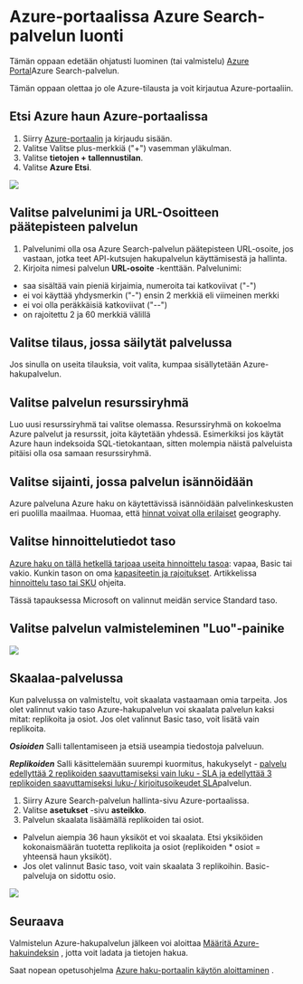 <properties
    pageTitle="Luo Azure-portaalissa Azure Search-palvelun | Microsoft Azure | Isännöityjen pilvipalvelussa haku"
    description="Opettele valmistella Azure-portaalissa Azure Search-palvelun."
    services="search"
    manager="jhubbard"
    authors="ashmaka"
    documentationCenter=""/>

<tags
    ms.service="search"
    ms.devlang="NA"
    ms.workload="search"
    ms.topic="article"
    ms.tgt_pltfrm="na"
    ms.date="08/29/2016"
    ms.author="ashmaka"/>

# <a name="create-an-azure-search-service-using-the-azure-portal"></a>Azure-portaalissa Azure Search-palvelun luonti

Tämän oppaan edetään ohjatusti luominen (tai valmistelu) [Azure Portal](https://portal.azure.com/)Azure Search-palvelun.

Tämän oppaan olettaa jo ole Azure-tilausta ja voit kirjautua Azure-portaaliin.

## <a name="find-azure-search-in-the-azure-portal"></a>Etsi Azure haun Azure-portaalissa
1. Siirry [Azure-portaalin](https://portal.azure.com/) ja kirjaudu sisään.
1. Valitse Valitse plus-merkkiä ("+") vasemman yläkulman.
2. Valitse **tietojen + tallennustilan**.
3. Valitse **Azure Etsi**.

![](./media/search-create-service-portal/find-search.png)

## <a name="pick-a-service-name-and-url-endpoint-for-your-service"></a>Valitse palvelunimi ja URL-Osoitteen päätepisteen palvelun
1. Palvelunimi olla osa Azure Search-palvelun päätepisteen URL-osoite, jos vastaan, jotka teet API-kutsujen hakupalvelun käyttämisestä ja hallinta.
2. Kirjoita nimesi palvelun **URL-osoite** -kenttään. Palvelunimi:
  * saa sisältää vain pieniä kirjaimia, numeroita tai katkoviivat ("-")
  * ei voi käyttää yhdysmerkin ("-") ensin 2 merkkiä eli viimeinen merkki
  * ei voi olla peräkkäisiä katkoviivat ("--")
  * on rajoitettu 2 ja 60 merkkiä välillä


## <a name="select-a-subscription-where-you-will-keep-your-service"></a>Valitse tilaus, jossa säilytät palvelussa
Jos sinulla on useita tilauksia, voit valita, kumpaa sisällytetään Azure-hakupalvelun.

## <a name="select-a-resource-group-for-your-service"></a>Valitse palvelun resurssiryhmä
Luo uusi resurssiryhmä tai valitse olemassa. Resurssiryhmä on kokoelma Azure palvelut ja resurssit, joita käytetään yhdessä. Esimerkiksi jos käytät Azure haun indeksoida SQL-tietokantaan, sitten molempia näistä palveluista pitäisi olla osa samaan resurssiryhmä.

## <a name="select-the-location-where-your-service-will-be-hosted"></a>Valitse sijainti, jossa palvelun isännöidään
Azure palveluna Azure haku on käytettävissä isännöidään palvelinkeskusten eri puolilla maailmaa. Huomaa, että [hinnat voivat olla erilaiset](https://azure.microsoft.com/pricing/details/search/) geography.

## <a name="select-your-pricing-tier"></a>Valitse hinnoittelutiedot taso
[Azure haku on tällä hetkellä tarjoaa useita hinnoittelu tasoa](https://azure.microsoft.com/pricing/details/search/): vapaa, Basic tai vakio. Kunkin tason on oma [kapasiteetin ja rajoitukset](search-limits-quotas-capacity.md). Artikkelissa [hinnoittelu taso tai SKU](search-sku-tier.md) ohjeita.

Tässä tapauksessa Microsoft on valinnut meidän service Standard taso.

## <a name="select-the-create-button-to-provision-your-service"></a>Valitse palvelun valmisteleminen "Luo"-painike

![](./media/search-create-service-portal/create-service.png)

## <a name="scale-your-service"></a>Skaalaa-palvelussa

Kun palvelussa on valmisteltu, voit skaalata vastaamaan omia tarpeita. Jos olet valinnut vakio taso Azure-hakupalvelun voi skaalata palvelun kaksi mitat: replikoita ja osiot. Jos olet valinnut Basic taso, voit lisätä vain replikoita.

*__Osioiden__* Salli tallentamiseen ja etsiä useampia tiedostoja palveluun.

*__Replikoiden__* Salli käsittelemään suurempi kuormitus, hakukyselyt - [palvelu edellyttää 2 replikoiden saavuttamiseksi vain luku - SLA ja edellyttää 3 replikoiden saavuttamiseksi luku-/ kirjoitusoikeudet SLA](https://azure.microsoft.com/support/legal/sla/search/v1_0/)palvelun.

1. Siirry Azure Search-palvelun hallinta-sivu Azure-portaalissa.
2. Valitse **asetukset** -sivu **asteikko**.
3. Palvelun skaalata lisäämällä replikoiden tai osiot.
  * Palvelun aiempia 36 haun yksiköt et voi skaalata. Etsi yksiköiden kokonaismäärän tuotetta replikoita ja osiot (replikoiden * osiot = yhteensä haun yksiköt).
  * Jos olet valinnut Basic taso, voit vain skaalata 3 replikoihin. Basic-palveluja on sidottu osio.

![](./media/search-create-service-portal/scale-service.png)

## <a name="next"></a>Seuraava
Valmistelun Azure-hakupalvelun jälkeen voi aloittaa [Määritä Azure-hakuindeksin](search-what-is-an-index.md) , jotta voit ladata ja tietojen hakua.

Saat nopean opetusohjelma [Azure haku-portaalin käytön aloittaminen](search-get-started-portal.md) .
